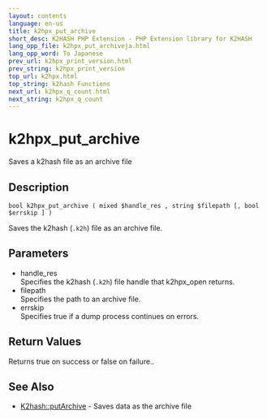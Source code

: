 ```yaml
---
layout: contents
language: en-us
title: k2hpx_put_archive
short_desc: K2HASH PHP Extension - PHP Extension library for K2HASH
lang_opp_file: k2hpx_put_archiveja.html
lang_opp_word: To Japanese
prev_url: k2hpx_print_version.html
prev_string: k2hpx_print_version
top_url: k2hpx.html
top_string: k2hash Functions
next_url: k2hpx_q_count.html
next_string: k2hpx_q_count
---
```


# k2hpx_put_archive
Saves a k2hash file as an archive file

## Description
```
bool k2hpx_put_archive ( mixed $handle_res , string $filepath [, bool $errskip ] )
```
Saves the k2hash (`.k2h`) file as an archive file. 

## Parameters
- handle_res  
Specifies the k2hash (`.k2h`) file handle that k2hpx_open returns.
- filepath  
Specifies the path to an archive file.
- errskip  
Specifies true if a dump process continues on errors.

## Return Values
Returns true on success or false on failure.. 

## See Also
- [K2hash::putArchive](k2h_putarchive.html) - Saves data as the archive file
